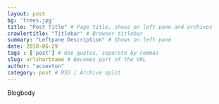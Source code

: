 ```yaml
---
layout: post
bg: 'trees.jpg'
title: "Post Title" # Page title, shows on left pane and archives
crawlertitle: "Titlebar" # Browser titlebar
summary: "Leftpane Description" # Shows on left pane
date: 2018-06-29 
tags : ['post'] # Use quotes, separate by commas
slug: urlshortname # Becomes part of the URL
author: "acsexton"
category: post # RSS / Archive split
---
```


Blogbody